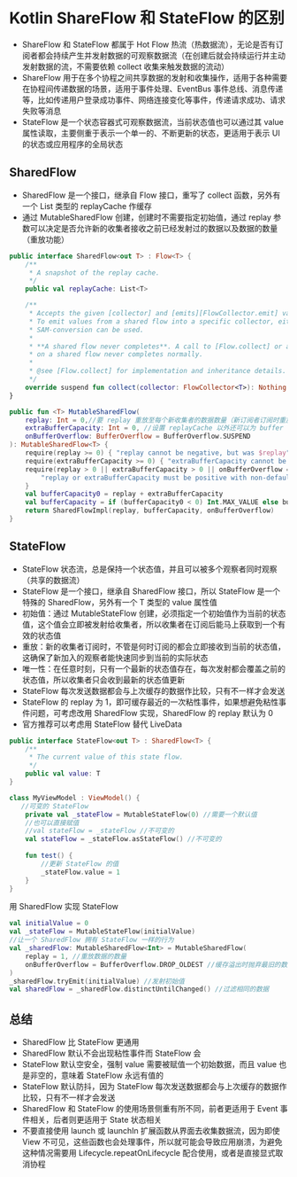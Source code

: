 # Kotlin ShareFlow 和 StateFlow 的区别
- ShareFlow 和 StateFlow 都属于 Hot Flow 热流（热数据流），无论是否有订阅者都会持续产生并发射数据的可观察数据流（在创建后就会持续运行并主动发射数据的流，不需要依赖 collect 收集来触发数据的流动）
- ShareFlow 用于在多个协程之间共享数据的发射和收集操作，适用于各种需要在协程间传递数据的场景，适用于事件处理、EventBus 事件总线、消息传递等，比如传递用户登录成功事件、网络连接变化等事件，传递请求成功、请求失败等消息
- StateFlow 是一个状态容器式可观察数据流，当前状态值也可以通过其 value 属性读取，主要侧重于表示一个单一的、不断更新的状态，更适用于表示 UI 的状态或应用程序的全局状态

## SharedFlow
- SharedFlow 是一个接口，继承自 Flow 接口，重写了 collect 函数，另外有一个 List<T> 类型的 replayCache 作缓存
- 通过 MutableSharedFlow 创建，创建时不需要指定初始值，通过 replay 参数可以决定是否允许新的收集者接收之前已经发射过的数据以及数据的数量（重放功能）

```kotlin
public interface SharedFlow<out T> : Flow<T> {
    /**
     * A snapshot of the replay cache.
     */
    public val replayCache: List<T>

    /**
     * Accepts the given [collector] and [emits][FlowCollector.emit] values into it.
     * To emit values from a shared flow into a specific collector, either `collector.emitAll(flow)` or `collect { ... }`
     * SAM-conversion can be used.
     *
     * **A shared flow never completes**. A call to [Flow.collect] or any other terminal operator
     * on a shared flow never completes normally.
     *
     * @see [Flow.collect] for implementation and inheritance details.
     */
    override suspend fun collect(collector: FlowCollector<T>): Nothing
}
```

```kotlin
public fun <T> MutableSharedFlow(
    replay: Int = 0,//要 replay 重放至每个新收集者的数据数量（新订阅者订阅时重放多少个之前发射的值），如果赋值为 0 表示不进行重放
    extraBufferCapacity: Int = 0, //设置 replayCache 以外还可以为 buffer 额外追加的缓存量（bufferCapacity = replay + extraBufferCapacity）
    onBufferOverflow: BufferOverflow = BufferOverflow.SUSPEND
): MutableSharedFlow<T> {
    require(replay >= 0) { "replay cannot be negative, but was $replay" }
    require(extraBufferCapacity >= 0) { "extraBufferCapacity cannot be negative, but was $extraBufferCapacity" }
    require(replay > 0 || extraBufferCapacity > 0 || onBufferOverflow == BufferOverflow.SUSPEND) {
        "replay or extraBufferCapacity must be positive with non-default onBufferOverflow strategy $onBufferOverflow"
    }
    val bufferCapacity0 = replay + extraBufferCapacity
    val bufferCapacity = if (bufferCapacity0 < 0) Int.MAX_VALUE else bufferCapacity0 // coerce to MAX_VALUE on overflow
    return SharedFlowImpl(replay, bufferCapacity, onBufferOverflow)
}
```

## StateFlow
- StateFlow 状态流，总是保持一个状态值，并且可以被多个观察者同时观察（共享的数据流）
- StateFlow 是一个接口，继承自 SharedFlow 接口，所以 StateFlow 是一个特殊的 SharedFlow，另外有一个 T 类型的 value 属性值
- 初始值：通过 MutableStateFlow 创建，必须指定一个初始值作为当前的状态值，这个值会立即被发射给收集者，所以收集者在订阅后能马上获取到一个有效的状态值
- 重放：新的收集者订阅时，不管是何时订阅的都会立即接收到当前的状态值，这确保了新加入的观察者能快速同步到当前的实际状态
- 唯一性：在任意时刻，只有一个最新的状态值存在，每次发射都会覆盖之前的状态值，所以收集者只会收到最新的状态值更新
- StateFlow 每次发送数据都会与上次缓存的数据作比较，只有不一样才会发送
- StateFlow 的 replay 为 1，即可缓存最近的一次粘性事件，如果想避免粘性事件问题，可考虑改用 SharedFlow 实现，SharedFlow 的 replay 默认为 0
- 官方推荐可以考虑用 StateFlow 替代 LiveData

```kotlin
public interface StateFlow<out T> : SharedFlow<T> {
    /**
     * The current value of this state flow.
     */
    public val value: T
}
```

```kotlin
class MyViewModel : ViewModel() {
   //可变的 StateFlow
    private val _stateFlow = MutableStateFlow(0) //需要一个默认值
    //也可以直接赋值
    //val stateFlow = _stateFlow //不可变的
    val stateFlow = _stateFlow.asStateFlow() //不可变的
    
    fun test() {
        //更新 StateFlow 的值
        _stateFlow.value = 1
    }
}
```

用 SharedFlow 实现 StateFlow
```kotlin
val initialValue = 0
val _stateFlow = MutableStateFlow(initialValue)
//让一个 SharedFlow 拥有 StateFlow 一样的行为
val _sharedFlow: MutableSharedFlow<Int> = MutableSharedFlow(
    replay = 1, //重放数据的数量
    onBufferOverflow = BufferOverflow.DROP_OLDEST //缓存溢出时抛弃最旧的数据
)
_sharedFlow.tryEmit(initialValue) //发射初始值
val sharedFlow = _sharedFlow.distinctUntilChanged() //过滤相同的数据
 ```

## 总结
- SharedFlow 比 StateFlow 更通用
- SharedFlow 默认不会出现粘性事件而 StateFlow 会
- StateFlow 默认空安全，强制 value 需要被赋值一个初始数据，而且 value 也是非空的，意味着 StateFlow 永远有值的 
- StateFlow 默认防抖，因为 StateFlow 每次发送数据都会与上次缓存的数据作比较，只有不一样才会发送
- SharedFlow 和 StateFlow 的使用场景侧重有所不同，前者更适用于 Event 事件相关，后者则更适用于 State 状态相关
- 不要直接使用 launch 或 launchIn 扩展函数从界面去收集数据流，因为即使 View 不可见，这些函数也会处理事件，所以就可能会导致应用崩溃，为避免这种情况需要用 Lifecycle.repeatOnLifecycle 配合使用，或者是直接显式取消协程




 
